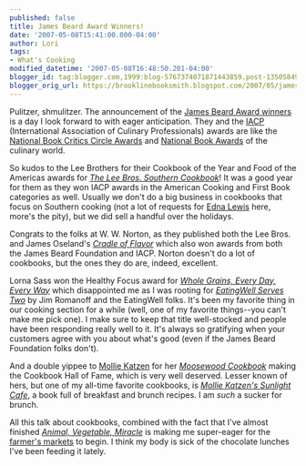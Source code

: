 ```yaml
---
published: false
title: James Beard Award Winners!
date: '2007-05-08T15:41:00.000-04:00'
author: Lori
tags:
- What's Cooking
modified_datetime: '2007-05-08T16:48:50.201-04:00'
blogger_id: tag:blogger.com,1999:blog-5767374071871443859.post-1350584912572905179
blogger_orig_url: https://brooklinebooksmith.blogspot.com/2007/05/james-beard-award-winners.html
---
```

Pulitzer, shmulitzer. The announcement of the [James Beard Award winners](https://www.jamesbeard.org/awards/awards.php?year=2007&category=1) is a day I look forward to with eager anticipation. They and the [IACP](https://www.iacp.com/) (International Association of Culinary Professionals) awards are like the [National Book Critics Circle Awards](https://www.bookcritics.org/?go=awards) and [National Book Awards](https://www.nationalbook.org/nba.html) of the culinary world.

So kudos to the Lee Brothers for their Cookbook of the Year and Food of the Americas awards for _[The Lee Bros. Southern Cookbook](https://brookline.booksense.com/NASApp/store/Search;jsessionid=abc-LGBwUFDdb-8NNzTjr)_! It was a good year for them as they won IACP awards in the American Cooking and First Book categories as well. Usually we don't do a big business in cookbooks that focus on Southern cooking (not a lot of requests for [Edna Lewis](https://www.epicurious.com/features/chefs/lewis) here, more's the pity), but we did sell a handful over the holidays.

Congrats to the folks at W. W. Norton, as they published both the Lee Bros. and James Oseland's [_Cradle of Flavor_](https://brookline.booksense.com/NASApp/store/Search?s=results&initiate=yes&ks=q&qsselect=KQ&title=&author=&qstext=cradle+of+flavor) which also won awards from both the James Beard Foundation and IACP. Norton doesn't do a lot of cookbooks, but the ones they do are, indeed, excellent.

Lorna Sass won the Healthy Focus award for [_Whole Grains, Every Day, Every Way_](https://brookline.booksense.com/NASApp/store/Search?s=results&initiate=yes&ks=q&qsselect=KQ&title=&author=&qstext=whole+grains+every+day) which disappointed me as I was rooting for [_EatingWell Serves Two_](https://brookline.booksense.com/NASApp/store/Search?s=results&initiate=yes&ks=q&qsselect=KQ&title=&author=&qstext=eatingwell+serves+two) by Jim Romanoff and the EatingWell folks. It's been my favorite thing in our cooking section for a while (well, one of my favorite things--you can't make me pick one). I make sure to keep that title well-stocked and people have been responding really well to it. It's always so gratifying when your customers agree with you about what's good (even if the James Beard Foundation folks don't).

And a double yippee to [Mollie Katzen](https://www.molliekatzen.com/) for her [_Moosewood Cookbook_](https://brookline.booksense.com/NASApp/store/Product?s=showproduct&isbn=9781580081306) making the Cookbook Hall of Fame, which is very well deserved. Lesser known of hers, but one of my all-time favorite cookbooks, is _[Mollie Katzen's Sunlight Cafe](https://brookline.booksense.com/NASApp/store/Search?s=results&initiate=yes&ks=q&qsselect=KQ&title=&author=&qstext=sunlight+cafe)_, a book full of breakfast and brunch recipes. I am _such_ a sucker for brunch.

All this talk about cookbooks, combined with the fact that I've almost finished _[Animal, Vegetable, Miracle](https://brookline.booksense.com/NASApp/store/Product?s=showproduct&isbn=9780060852559)_ is making me super-eager for the [farmer's markets](https://www.ams.usda.gov/farmersmarkets/map.htm) to begin. I think my body is sick of the chocolate lunches I've been feeding it lately.